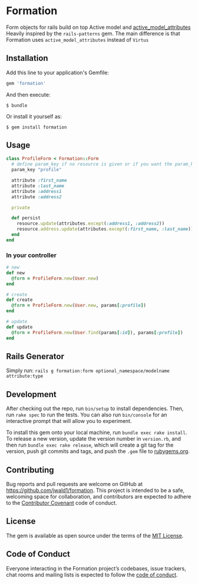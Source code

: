 # Formation

Form objects for rails build on top Active model and [active_model_attributes](https://github.com/Azdaroth/active_model_attributes)
Heavily inspired by the `rails-patterns` gem. The main difference is that Formation uses `active_model_attributes` instead of `Virtus`

## Installation

Add this line to your application's Gemfile:

```ruby
gem 'formation'
```

And then execute:

    $ bundle

Or install it yourself as:

    $ gem install formation

## Usage

```ruby
class ProfileForm < Formation::Form
  # define param_key if no resource is given or if you want the param_key to be diffrent than the resource
  param_key "profile"

  attribute :first_name
  attribute :last_name
  attribute :address1
  attribute :address2

  private

  def persist
    resource.update(attributes.except(:address1, :address2))
    resource.address.update(attributes.except(:first_name, :last_name))
  end
end
```

### In your controller

```ruby
# new
def new
  @form = ProfileForm.new(User.new)
end

# create
def create
  @form = ProfileForm.new(User.new, params[:profile])
end

# update
def update
  @form = ProfileForm.new(User.find(params[:id]), params[:profile])
end
```

## Rails Generator

Simply run:
`rails g formation:form optional_namespace/modelname attribute:type`

## Development

After checking out the repo, run `bin/setup` to install dependencies. Then, run `rake spec` to run the tests. You can also run `bin/console` for an interactive prompt that will allow you to experiment.

To install this gem onto your local machine, run `bundle exec rake install`. To release a new version, update the version number in `version.rb`, and then run `bundle exec rake release`, which will create a git tag for the version, push git commits and tags, and push the `.gem` file to [rubygems.org](https://rubygems.org).

## Contributing

Bug reports and pull requests are welcome on GitHub at https://github.com/jwald1/formation. This project is intended to be a safe, welcoming space for collaboration, and contributors are expected to adhere to the [Contributor Covenant](http://contributor-covenant.org) code of conduct.

## License

The gem is available as open source under the terms of the [MIT License](https://opensource.org/licenses/MIT).

## Code of Conduct

Everyone interacting in the Formation project’s codebases, issue trackers, chat rooms and mailing lists is expected to follow the [code of conduct](https://github.com/[USERNAME]/formation/blob/master/CODE_OF_CONDUCT.md).
